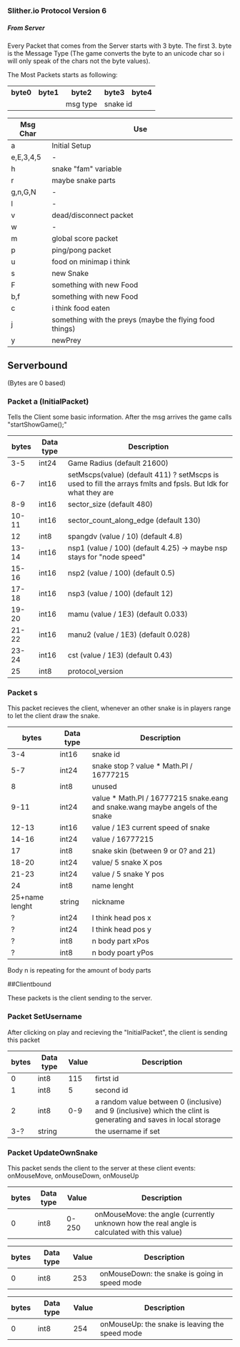 ### Slither.io Protocol Version 6

##### From Server

Every Packet that comes from the Server starts with 3 byte. The first 3. byte is the Message Type (The game converts the byte to an unicode char so i will only speak of the chars not the byte values).

The Most Packets starts as following:

<table>
  <tr>
    <th>byte0</th>
     <th>byte1</th>
     <th>byte2</th>
     <th>byte3</th>
     <th>byte4</th>
   </tr>
   <tr>
    <td></td>
    <td></td>
     <td >msg type</td>
     <td colspan="2">snake id</td>
   </tr>
 </table>
 
 
 
|Msg Char|Use            |
|--------|---------------|
| a      | Initial Setup |
|e,E,3,4,5| -        |
|h       |snake "fam" variable|
|r       |maybe snake parts|
|g,n,G,N | -              |
|l       | -|
|v|dead/disconnect packet|
|w|-|
|m|global score packet|
|p|ping/pong packet|
|u|food on minimap i think|
|s|new Snake|
|F|something with new Food|
|b,f|something with new Food|
|c|i think food eaten|
|j|something with the preys (maybe the flying food things)|
|y|newPrey|


## Serverbound

(Bytes are 0 based)

### Packet a (InitialPacket)
Tells the Client some basic information. After the msg arrives the game calls "startShowGame();"

|bytes|Data type|Description
|-----|---------|---------
|3-5|int24|Game Radius (default 21600)
|6-7|int16|setMscps(value) (default 411) ? setMscps is used to fill the arrays fmlts and fpsls. But Idk for what they are
|8-9|int16|sector_size (default 480)
|10-11|int16|sector_count_along_edge (default 130)
|12|int8|spangdv (value / 10) (default 4.8)
|13-14|int16|nsp1 (value / 100) (default 4.25) -> maybe nsp stays for "node speed" 
|15-16|int16|nsp2 (value / 100) (default 0.5)
|17-18|int16|nsp3 (value / 100) (default 12)
|19-20|int16|mamu (value / 1E3) (default 0.033)
|21-22|int16|manu2 (value / 1E3) (default 0.028)
|23-24|int16|cst (value / 1E3) (default 0.43)
|25|int8|protocol_version


### Packet s
This packet recieves the client, whenever an other snake is in players range to let the client draw the snake.

|bytes|Data type|Description
|-----|---------|---------
|3-4|int16|snake id
|5-7|int24|snake stop ? value * Math.PI / 16777215
|8|int8|unused
|9-11|int24|value * Math.PI / 16777215 snake.eang and snake.wang maybe angels of the snake 
|12-13|int16|value / 1E3 current speed of snake
|14-16|int24|value / 16777215
|17|int8|snake skin (between 9 or 0? and 21) 
|18-20|int24|value/ 5  snake X pos
|21-23|int24|value / 5 snake Y pos
|24|int8|name lenght
|25+name lenght|string|nickname
|?|int24|I think head pos x
|?|int24|I think head pos y
|?|int8|n body part xPos
|?|int8|n body poart yPos
Body n is repeating for the amount of body parts





##Clientbound

These packets is the client sending to the server.

### Packet SetUsername
After clicking on play and recieving the "InitialPacket", the client is sending this packet

|bytes|Data type|Value|Description
|-----|---------|-----|----------
|0|int8|115|firtst id
|1|int8|5|second id
|2|int8|0-9| a random value between 0 (inclusive) and 9 (inclusive) which the clint is generating and saves in local storage
|3-?|string||the username if set


### Packet UpdateOwnSnake
This packet sends the client to the server at these client events: onMouseMove, onMouseDown, onMouseUp

|bytes|Data type|Value|Description
|-----|---------|-----|----------
|0|int8|0-250|onMouseMove: the angle (currently unknown how the real angle is calculated with this value)

|bytes|Data type|Value|Description
|-----|---------|-----|----------
|0|int8|253|onMouseDown: the snake is going in speed mode

|bytes|Data type|Value|Description
|-----|---------|-----|----------
|0|int8|254|onMouseUp: the snake is leaving the speed mode
